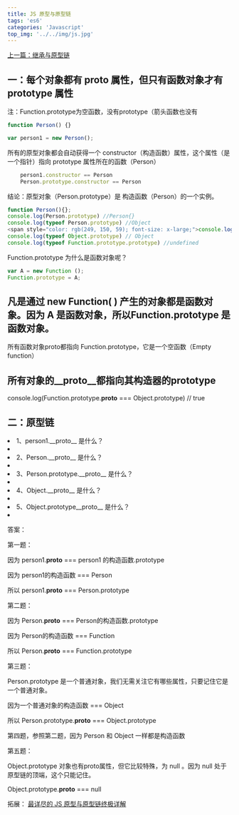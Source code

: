 ```yaml
---
title: JS 原型与原型链
tags: 'es6'
categories: 'Javascript'
top_img: '../../img/js.jpg'
---
```


<a href="https://www.webq.top/article/828" target="_blank">上一篇：继承与原型链</a>
        
        
        
## 一：每个对象都有 __proto__ 属性，但只有函数对象才有 prototype 属性
注：Function.prototype为空函数，没有prototype（箭头函数也没有

``` javascript
function Person() {}

var person1 = new Person();
```

所有的原型对象都会自动获得一个 constructor（构造函数）属性，这个属性（是一个指针）指向 prototype 属性所在的函数（Person）

``` javascript
    person1.constructor == Person
    Person.prototype.constructor == Person
```



结论：原型对象（Person.prototype）是 构造函数（Person）的一个实例。

``` javascript
function Person(){};
console.log(Person.prototype) //Person{}
console.log(typeof Person.prototype) //Object
<span style="color: rgb(249, 150, 59); font-size: x-large;">console.log(typeof Function.prototype) // Function，这个特殊（为空函数
console.log(typeof Object.prototype) // Object
console.log(typeof Function.prototype.prototype) //undefined
```
Function.prototype 为什么是函数对象呢？

``` javascript
var A = new Function ();
Function.prototype = A;
```

## 凡是通过 new Function( ) 产生的对象都是函数对象。因为 A 是函数对象，所以Function.prototype 是函数对象。


所有函数对象proto都指向 Function.prototype，它是一个空函数（Empty function）




## 所有对象的__proto__都指向其构造器的prototype
console.log(Function.prototype.__proto__ === Object.prototype) // true

## 二：原型链

<li>1、person1.__proto__ 是什么？</li><li>
</li>
<li>
2、Person.__proto__ 是什么？</li><li>
</li>
<li>
3、Person.prototype.__proto__ 是什么？</li><li>
</li>
<li>
4、Object.__proto__ 是什么？</li><li>
</li>
<li>
5、Object.prototype__proto__ 是什么？</li><li>
</li>

答案：

第一题：


因为 person1.__proto__ === person1 的构造函数.prototype

因为 person1的构造函数 === Person

所以 person1.__proto__ === Person.prototype




第二题：

因为 Person.__proto__ === Person的构造函数.prototype

因为 Person的构造函数 === Function

所以 Person.__proto__ === Function.prototype




第三题：

Person.prototype 是一个普通对象，我们无需关注它有哪些属性，只要记住它是一个普通对象。

因为一个普通对象的构造函数 === Object

所以 Person.prototype.__proto__ === Object.prototype




第四题，参照第二题，因为 Person 和 Object 一样都是构造函数



第五题：

Object.prototype 对象也有proto属性，但它比较特殊，为 null 。因为 null 处于原型链的顶端，这个只能记住。

Object.prototype.__proto__ === null


拓展：
<a href="https://www.jianshu.com/p/dee9f8b14771" target="_blank">最详尽的 JS 原型与原型链终极详解</a>